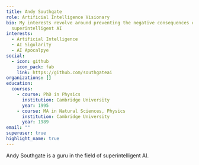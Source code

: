 ```yaml
---
title: Andy Southgate
role: Artificial Intelligence Visionary
bio: My interests revolve around preventing the negative consequences of
  superintelligent AI
interests:
  - Artificial Intelligence
  - AI Sigularity
  - AI Apocalpye
social:
  - icon: github
    icon_pack: fab
    link: https://github.com/southgateai
organizations: []
education:
  courses:
    - course: PhD in Physics
      institution: Cambridge University
      year: 1995
    - course: MA in Natural Sciences, Physics
      institution: Cambridge University
      year: 1989
email: ""
superuser: true
highlight_name: true
---
```


Andy Southgate is a guru in the field of superintelligent AI.

